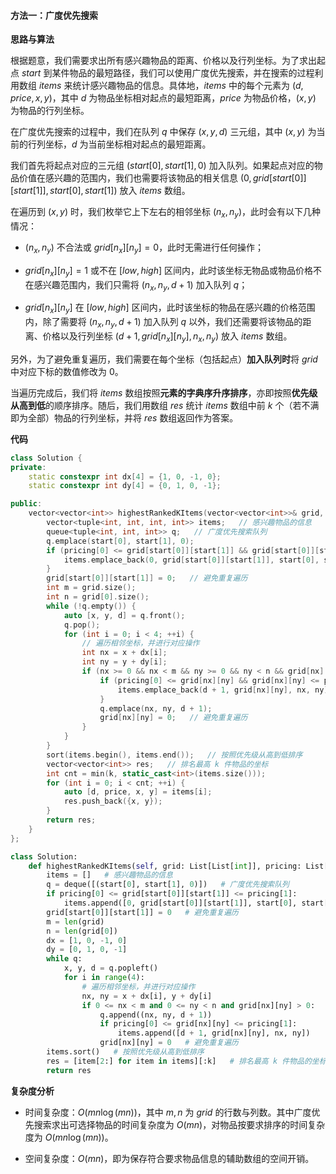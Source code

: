 #### 方法一：广度优先搜索

**思路与算法**

根据题意，我们需要求出所有感兴趣物品的距离、价格以及行列坐标。为了求出起点 $\textit{start}$ 到某件物品的最短路径，我们可以使用广度优先搜索，并在搜索的过程利用数组 $\textit{items}$ 来统计感兴趣物品的信息。具体地，$\textit{items}$ 中的每个元素为 $(d, \textit{price}, x, y)$，其中 $d$ 为物品坐标相对起点的最短距离，$\textit{price}$ 为物品价格，$(x, y)$ 为物品的行列坐标。

在广度优先搜索的过程中，我们在队列 $q$ 中保存 $(x, y, d)$ 三元组，其中 $(x, y)$ 为当前的行列坐标，$d$ 为当前坐标相对起点的最短距离。

我们首先将起点对应的三元组 $(\textit{start}[0], \textit{start}[1], 0)$ 加入队列。如果起点对应的物品价值在感兴趣的范围内，我们也需要将该物品的相关信息 $(0, \textit{grid}[\textit{start}[0]][\textit{start}[1]], \textit{start}[0], \textit{start}[1])$ 放入 $\textit{items}$ 数组。

在遍历到 $(x, y)$ 时，我们枚举它上下左右的相邻坐标 $(n_x, n_y)$，此时会有以下几种情况：

- $(n_x, n_y)$ 不合法或 $\textit{grid}[n_x][n_y] = 0$，此时无需进行任何操作；

- $\textit{grid}[n_x][n_y] = 1$ 或不在 $[\textit{low}, \textit{high}]$ 区间内，此时该坐标无物品或物品价格不在感兴趣范围内，我们只需将 $(n_x, n_y, d + 1)$ 加入队列 $q$；

- $\textit{grid}[n_x][n_y]$ 在 $[\textit{low}, \textit{high}]$ 区间内，此时该坐标的物品在感兴趣的价格范围内，除了需要将 $(n_x, n_y, d + 1)$ 加入队列 $q$ 以外，我们还需要将该物品的距离、价格以及行列坐标 $(d + 1, \textit{grid}[n_x][n_y], n_x, n_y)$ 放入 $\textit{items}$ 数组。

另外，为了避免重复遍历，我们需要在每个坐标（包括起点）**加入队列时**将 $\textit{grid}$ 中对应下标的数值修改为 $0$。

当遍历完成后，我们将 $\textit{items}$ 数组按照**元素的字典序升序排序**，亦即按照**优先级从高到低**的顺序排序。随后，我们用数组 $\textit{res}$ 统计 $\textit{items}$ 数组中前 $k$ 个（若不满即为全部）物品的行列坐标，并将 $\textit{res}$ 数组返回作为答案。

**代码**

```C++ [sol1-C++]
class Solution {
private:
    static constexpr int dx[4] = {1, 0, -1, 0};
    static constexpr int dy[4] = {0, 1, 0, -1};

public:
    vector<vector<int>> highestRankedKItems(vector<vector<int>>& grid, vector<int>& pricing, vector<int>& start, int k) {
        vector<tuple<int, int, int, int>> items;   // 感兴趣物品的信息
        queue<tuple<int, int, int>> q;   // 广度优先搜索队列
        q.emplace(start[0], start[1], 0);
        if (pricing[0] <= grid[start[0]][start[1]] && grid[start[0]][start[1]] <= pricing[1]) {
            items.emplace_back(0, grid[start[0]][start[1]], start[0], start[1]);
        }
        grid[start[0]][start[1]] = 0;   // 避免重复遍历
        int m = grid.size();
        int n = grid[0].size();
        while (!q.empty()) {
            auto [x, y, d] = q.front();
            q.pop();
            for (int i = 0; i < 4; ++i) {
                // 遍历相邻坐标，并进行对应操作
                int nx = x + dx[i];
                int ny = y + dy[i];
                if (nx >= 0 && nx < m && ny >= 0 && ny < n && grid[nx][ny] > 0) {
                    if (pricing[0] <= grid[nx][ny] && grid[nx][ny] <= pricing[1]) {
                        items.emplace_back(d + 1, grid[nx][ny], nx, ny);
                    }
                    q.emplace(nx, ny, d + 1);
                    grid[nx][ny] = 0;   // 避免重复遍历
                }
            }
        }
        sort(items.begin(), items.end());   // 按照优先级从高到低排序
        vector<vector<int>> res;   // 排名最高 k 件物品的坐标
        int cnt = min(k, static_cast<int>(items.size()));
        for (int i = 0; i < cnt; ++i) {
            auto [d, price, x, y] = items[i];
            res.push_back({x, y});
        }
        return res;
    }
};
```


```Python [sol1-Python3]
class Solution:
    def highestRankedKItems(self, grid: List[List[int]], pricing: List[int], start: List[int], k: int) -> List[List[int]]:
        items = []   # 感兴趣物品的信息
        q = deque([(start[0], start[1], 0)])   # 广度优先搜索队列
        if pricing[0] <= grid[start[0]][start[1]] <= pricing[1]:
            items.append([0, grid[start[0]][start[1]], start[0], start[1]])
        grid[start[0]][start[1]] = 0   # 避免重复遍历
        m = len(grid)
        n = len(grid[0])
        dx = [1, 0, -1, 0]
        dy = [0, 1, 0, -1]
        while q:
            x, y, d = q.popleft()
            for i in range(4):
                # 遍历相邻坐标，并进行对应操作
                nx, ny = x + dx[i], y + dy[i]
                if 0 <= nx < m and 0 <= ny < n and grid[nx][ny] > 0:
                    q.append((nx, ny, d + 1))
                    if pricing[0] <= grid[nx][ny] <= pricing[1]:
                        items.append([d + 1, grid[nx][ny], nx, ny])
                    grid[nx][ny] = 0   # 避免重复遍历
        items.sort()   # 按照优先级从高到低排序
        res = [item[2:] for item in items][:k]   # 排名最高 k 件物品的坐标
        return res
```


**复杂度分析**

- 时间复杂度：$O(mn \log(mn))$，其中 $m, n$ 为 $\textit{grid}$ 的行数与列数。其中广度优先搜索求出可选择物品的时间复杂度为 $O(mn)$，对物品按要求排序的时间复杂度为 $O(mn \log(mn))$。

- 空间复杂度：$O(mn)$，即为保存符合要求物品信息的辅助数组的空间开销。